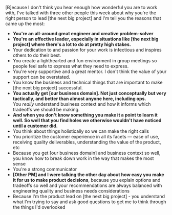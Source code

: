 [B]ecause I don't think you hear enough how wonderful you are to work with, I've talked with three other people this week about why you're the right person to lead [the next big project] and I'm tell you the reasons that came up the most:

- **You're an all-around great engineer and creative problem-solver**
- **You're an effective leader, especially in situations like [the next big project] where there's a lot to do at pretty high stakes.**
- Your dedication to and passion for your work is infectious and inspires others to do their best.
- You create a lighthearted and fun environment in group meetings so people feel safe to express what they need to express.
- You're very supportive and a great mentor. I don't think the value of your support can be overstated.
- You know the business and technical things that are important to make [the next big project] successful.
- **You actually get [our business domain]. Not just conceptually but very tactically, and better than almost anyone here, including ops.** You *really* understand business context and how it informs which tradeoffs we should be making.
- **And when you don't know something you make it a point to learn it well. So well that you find holes we otherwise wouldn't have noticed until a customer did.**
- You think about things holistically so we can make the right calls
- You prioritize the customer experience in all its facets — ease of use, receiving quality deliverables, understanding the value of the product, etc
- Because you get [our business domain] and business context so well, you know how to break down work in the way that makes the most sense
- You're a strong communicator
- **[Other PM] and I were talking the other day about how easy you make it for us to make product decisions**, because you explain options and tradeoffs so well and your recommendations are always balanced with engineering quality and business needs considerations
- Because I'm the product lead on [the next big project] - you understand what I'm trying to say and ask good questions to get me to think through the things I'd overlooked
